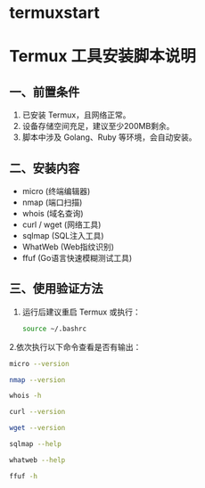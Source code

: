 # termuxstart

# Termux 工具安装脚本说明

## 一、前置条件
1. 已安装 Termux，且网络正常。
2. 设备存储空间充足，建议至少200MB剩余。
3. 脚本中涉及 Golang、Ruby 等环境，会自动安装。

## 二、安装内容
- micro (终端编辑器)
- nmap (端口扫描)
- whois (域名查询)
- curl / wget (网络工具)
- sqlmap (SQL注入工具)
- WhatWeb (Web指纹识别)
- ffuf (Go语言快速模糊测试工具)

## 三、使用验证方法

1. 运行后建议重启 Termux 或执行：
   ```bash
   source ~/.bashrc
   
2.依次执行以下命令查看是否有输出：
   ```bash
   micro --version
   
   nmap --version
   
   whois -h
   
   curl --version
   
   wget --version
   
   sqlmap --help
   
   whatweb --help
   
   ffuf -h
